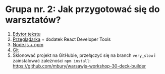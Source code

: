 # Grupa nr. 2: Jak przygotować się do warsztatów?

1. [Edytor tekstu](/workshop-setup/partials/edytor-tekstu.html)
2. [Przeglądarka](/workshop-setup/partials/przegladarka.html) + dodatek React Developer Tools
3. [Node.js + npm](/workshop-setup/partials/node+npm.html)
4. [Git](/workshop-setup/partials/git-instalacja.html)
5. Sklonować projekt na GitHubie, przełączyć się na branch `very_slow` i zainstalować zależności `npm install`:
   <https://github.com/mbury/warsawjs-workshop-30-deck-builder>
